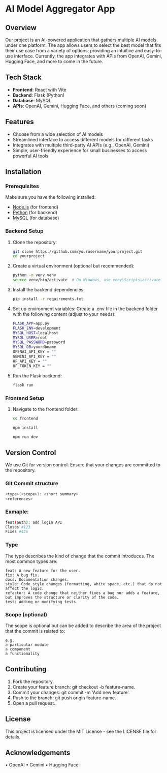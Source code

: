 # AI Model Aggregator App

## Overview

Our project is an AI-powered application that gathers multiple AI models under one platform. The app allows users to select the best model that fits their use case from a variety of options, providing an intuitive and easy-to-use interface. Currently, the app integrates with APIs from OpenAI, Gemini, Hugging Face, and more to come in the future.

## Tech Stack

- **Frontend**: React with Vite
- **Backend**: Flask (Python)
- **Database**: MySQL
- **APIs**: OpenAI, Gemini, Hugging Face, and others (coming soon)

## Features

- Choose from a wide selection of AI models
- Streamlined interface to access different models for different tasks
- Integrates with multiple third-party AI APIs (e.g., OpenAI, Gemini)
- Simple, user-friendly experience for small businesses to access powerful AI tools

## Installation

### Prerequisites

Make sure you have the following installed:

- [Node.js](https://nodejs.org/) (for frontend)
- [Python](https://www.python.org/) (for backend)
- [MySQL](https://www.mysql.com/) (for database)

### Backend Setup

1. Clone the repository:
   ```sh
   git clone https://github.com/yourusername/yourproject.git
   cd yourproject
   ```

2.	Create a virtual environment (optional but recommended):
    ```sh
    python -m venv venv
    source venv/bin/activate  # On Windows, use venv\Scripts\activate   
    ```

3.	Install the backend dependencies:
    ```sh
    pip install -r requirements.txt
    ```

4.	Set up environment variables:
Create a .env file in the backend folder with the following content (adjust to your needs):
     ```sh
    FLASK_APP=app.py
    FLASK_ENV=development
    MYSQL_HOST=localhost
    MYSQL_USER=root
    MYSQL_PASSWORD=password
    MYSQL_DB=yourdbname
    OPENAI_API_KEY = ""
    GEMINI_API_KEY = ""
    HF_API_KEY = ""
    HF_TOKEN_KEY = ""
    ```

5.	Run the Flask backend:
    ```sh
    flask run
    ```

### Frontend Setup

1.	Navigate to the frontend folder:
    ```sh
    cd frontend
    ```


    ```sh
    npm install
    ```


    ```sh
    npm run dev
    ```


## Version Control

We use Git for version control. Ensure that your changes are committed to the repository.

### Git Commit structure
```sh
<type>(<scope>): <short summary>
<references>
```

### Exmaple:
```sh
feat(auth): add login API
Closes #123
Fixes #456
```

### Type
The type describes the kind of change that the commit introduces.
The most common types are:

    feat: A new feature for the user.
    fix: A bug fix.
    docs: Documentation changes.
    style: Code style changes (formatting, white space, etc.) that do not affect the logic.
    refactor: A code change that neither fixes a bug nor adds a feature, but improves the structure or clarity of the code.
    test: Adding or modifying tests.

### Scope (optional)
The scope is optional but can be added to describe the area of the project that the commit is related to:

    e.g.
    a particular module
    a component
    a functionality


## Contributing
1.	Fork the repository.
2.	Create your feature branch: git checkout -b feature-name.
3.	Commit your changes: git commit -m 'Add new feature'.
4.	Push to the branch: git push origin feature-name.
5.	Open a pull request.

## License

This project is licensed under the MIT License - see the LICENSE file for details.

## Acknowledgements
•	OpenAI
•	Gemini
•	Hugging Face
